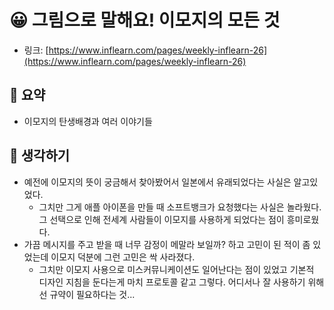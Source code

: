 # 😀 그림으로 말해요! 이모지의 모든 것

- 링크: [https://www.inflearn.com/pages/weekly-inflearn-26](https://www.inflearn.com/pages/weekly-inflearn-26)

## 📝 요약 
- 이모지의 탄생배경과 여러 이야기들   

## 🤔 생각하기  
- 예전에 이모지의 뜻이 궁금해서 찾아봤어서 일본에서 유래되었다는 사실은 알고있었다.  
  - 그치만 그게 애플 아이폰을 만들 때 소프트뱅크가 요청했다는 사실은 놀라웠다. 그 선택으로 인해 전세계 사람들이 이모지를 사용하게 되었다는 점이 흥미로웠다.  
- 가끔 메시지를 주고 받을 때 너무 감정이 메말라 보일까? 하고 고민이 된 적이 좀 있었는데 이모지 덕분에 그런 고민은 싹 사라졌다.  
  - 그치만 이모지 사용으로 미스커뮤니케이션도 일어난다는 점이 있었고 기본적 디자인 지침을 둔다는게 마치 프로토콜 같고 그렇다. 어디서나 잘 사용하기 위해선 규약이 필요하다는 것...
